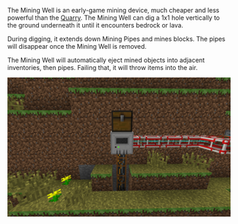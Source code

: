 The Mining Well is an early-game mining device, much cheaper and less powerful than the [Quarry](/Builders/Quarry.md). The Mining Well can dig a 1x1 hole vertically to the ground underneath it until it encounters bedrock or lava.

During digging, it extends down Mining Pipes and mines blocks. The pipes will disappear once the Mining Well is removed.

The Mining Well will automatically eject mined objects into adjacent inventories, then pipes. Failing that, it will throw items into the air.

![Mining Well hard at work.](/images/screenshots/miningwell1.png)
